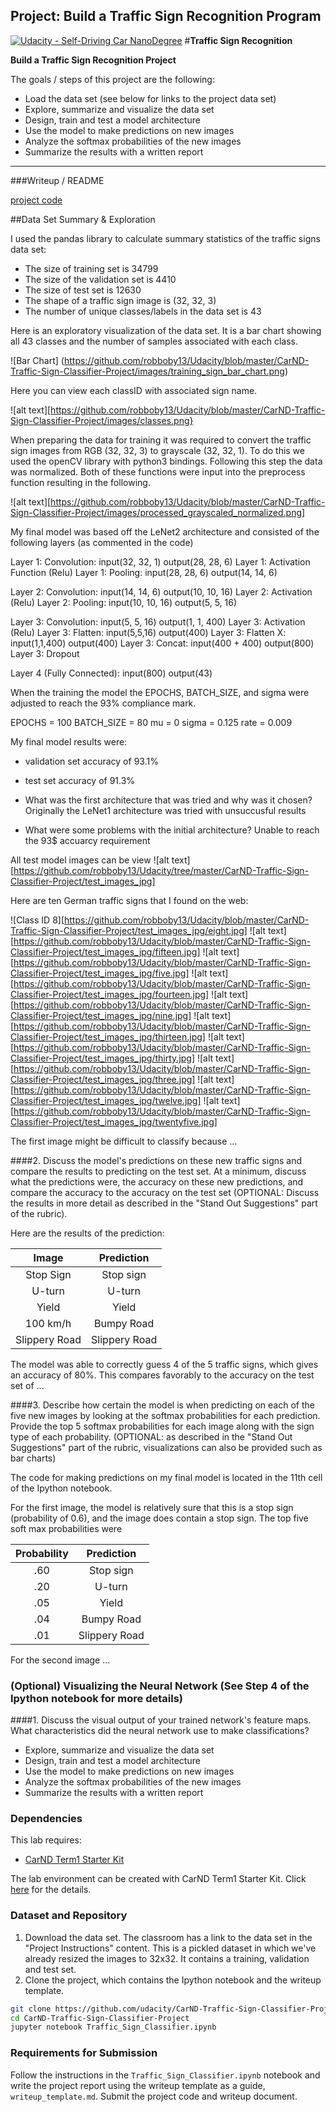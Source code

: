 ## Project: Build a Traffic Sign Recognition Program
[![Udacity - Self-Driving Car NanoDegree](https://s3.amazonaws.com/udacity-sdc/github/shield-carnd.svg)](http://www.udacity.com/drive)
#**Traffic Sign Recognition** 


**Build a Traffic Sign Recognition Project**

The goals / steps of this project are the following:
* Load the data set (see below for links to the project data set)
* Explore, summarize and visualize the data set
* Design, train and test a model architecture
* Use the model to make predictions on new images
* Analyze the softmax probabilities of the new images
* Summarize the results with a written report

---
###Writeup / README
 
[project code](https://github.com/robboby13/Udacity/blob/master/CarND-Traffic-Sign-Classifier-Project/Traffic_Sign_Classifier2.ipynb)

##Data Set Summary & Exploration

I used the pandas library to calculate summary statistics of the traffic
signs data set:

* The size of training set is 34799
* The size of the validation set is 4410
* The size of test set is 12630
* The shape of a traffic sign image is (32, 32, 3)
* The number of unique classes/labels in the data set is 43

Here is an exploratory visualization of the data set. It is a bar chart showing all 43 classes and the number of samples associated with each class.

![Bar Chart] (https://github.com/robboby13/Udacity/blob/master/CarND-Traffic-Sign-Classifier-Project/images/training_sign_bar_chart.png)

Here you can view each classID with associated sign name.

![alt text][https://github.com/robboby13/Udacity/blob/master/CarND-Traffic-Sign-Classifier-Project/images/classes.png}


When preparing the data for training it was required to convert the traffic sign images from RGB (32, 32, 3) to grayscale (32, 32, 1). To do this we used the openCV library with python3 bindings. Following this step the data was normalized. Both of these functions were input into the preprocess function resulting in the following.


![alt text][https://github.com/robboby13/Udacity/blob/master/CarND-Traffic-Sign-Classifier-Project/images/processed_grayscaled_normalized.png]


My final model was based off the LeNet2 architecture and consisted of the following layers (as commented in the code)

Layer 1: Convolution: input(32, 32, 1) output(28, 28, 6)
Layer 1: Activation Function (Relu)
Layer 1: Pooling: input(28, 28, 6) output(14, 14, 6)

Layer 2: Convolution: input(14, 14, 6) output(10, 10, 16)
Layer 2: Activation (Relu)
Layer 2: Pooling: input(10, 10, 16) output(5, 5, 16)

Layer 3: Convolution: input(5, 5, 16) output(1, 1, 400)
Layer 3: Activation (Relu)
Layer 3: Flatten: input(5,5,16) output(400)
Layer 3: Flatten X: input(1,1,400) output(400)
Layer 3: Concat: input(400 + 400) output(800)
Layer 3: Dropout

Layer 4 (Fully Connected): input(800) output(43)


When the training the model the EPOCHS, BATCH_SIZE, and sigma were adjusted to reach the 93% compliance mark.

EPOCHS = 100
BATCH_SIZE = 80
mu = 0
sigma = 0.125
rate = 0.009

My final model results were:
* validation set accuracy of 93.1%
* test set accuracy of 91.3%

* What was the first architecture that was tried and why was it chosen?
Originally the LeNet1 architecture was tried with unsuccusful results

* What were some problems with the initial architecture?
Unable to reach the 93$ accuarcy requirement
 

All test model images can be view ![alt text][https://github.com/robboby13/Udacity/tree/master/CarND-Traffic-Sign-Classifier-Project/test_images_jpg]


Here are ten German traffic signs that I found on the web:

![Class ID 8][https://github.com/robboby13/Udacity/blob/master/CarND-Traffic-Sign-Classifier-Project/test_images_jpg/eight.jpg] ![alt text][https://github.com/robboby13/Udacity/blob/master/CarND-Traffic-Sign-Classifier-Project/test_images_jpg/fifteen.jpg] ![alt text][https://github.com/robboby13/Udacity/blob/master/CarND-Traffic-Sign-Classifier-Project/test_images_jpg/five.jpg] 
![alt text][https://github.com/robboby13/Udacity/blob/master/CarND-Traffic-Sign-Classifier-Project/test_images_jpg/fourteen.jpg] ![alt text][https://github.com/robboby13/Udacity/blob/master/CarND-Traffic-Sign-Classifier-Project/test_images_jpg/nine.jpg]
![alt text][https://github.com/robboby13/Udacity/blob/master/CarND-Traffic-Sign-Classifier-Project/test_images_jpg/thirteen.jpg] ![alt text][https://github.com/robboby13/Udacity/blob/master/CarND-Traffic-Sign-Classifier-Project/test_images_jpg/thirty.jpg] ![alt text][https://github.com/robboby13/Udacity/blob/master/CarND-Traffic-Sign-Classifier-Project/test_images_jpg/three.jpg] 
![alt text][https://github.com/robboby13/Udacity/blob/master/CarND-Traffic-Sign-Classifier-Project/test_images_jpg/twelve.jpg] ![alt text][https://github.com/robboby13/Udacity/blob/master/CarND-Traffic-Sign-Classifier-Project/test_images_jpg/twentyfive.jpg]

The first image might be difficult to classify because ...

####2. Discuss the model's predictions on these new traffic signs and compare the results to predicting on the test set. At a minimum, discuss what the predictions were, the accuracy on these new predictions, and compare the accuracy to the accuracy on the test set (OPTIONAL: Discuss the results in more detail as described in the "Stand Out Suggestions" part of the rubric).

Here are the results of the prediction:

| Image			        |     Prediction	        					| 
|:---------------------:|:---------------------------------------------:| 
| Stop Sign      		| Stop sign   									| 
| U-turn     			| U-turn 										|
| Yield					| Yield											|
| 100 km/h	      		| Bumpy Road					 				|
| Slippery Road			| Slippery Road      							|


The model was able to correctly guess 4 of the 5 traffic signs, which gives an accuracy of 80%. This compares favorably to the accuracy on the test set of ...

####3. Describe how certain the model is when predicting on each of the five new images by looking at the softmax probabilities for each prediction. Provide the top 5 softmax probabilities for each image along with the sign type of each probability. (OPTIONAL: as described in the "Stand Out Suggestions" part of the rubric, visualizations can also be provided such as bar charts)

The code for making predictions on my final model is located in the 11th cell of the Ipython notebook.

For the first image, the model is relatively sure that this is a stop sign (probability of 0.6), and the image does contain a stop sign. The top five soft max probabilities were

| Probability         	|     Prediction	        					| 
|:---------------------:|:---------------------------------------------:| 
| .60         			| Stop sign   									| 
| .20     				| U-turn 										|
| .05					| Yield											|
| .04	      			| Bumpy Road					 				|
| .01				    | Slippery Road      							|


For the second image ... 

### (Optional) Visualizing the Neural Network (See Step 4 of the Ipython notebook for more details)
####1. Discuss the visual output of your trained network's feature maps. What characteristics did the neural network use to make classifications?
* Explore, summarize and visualize the data set
* Design, train and test a model architecture
* Use the model to make predictions on new images
* Analyze the softmax probabilities of the new images
* Summarize the results with a written report

### Dependencies
This lab requires:

* [CarND Term1 Starter Kit](https://github.com/udacity/CarND-Term1-Starter-Kit)

The lab environment can be created with CarND Term1 Starter Kit. Click [here](https://github.com/udacity/CarND-Term1-Starter-Kit/blob/master/README.md) for the details.

### Dataset and Repository

1. Download the data set. The classroom has a link to the data set in the "Project Instructions" content. This is a pickled dataset in which we've already resized the images to 32x32. It contains a training, validation and test set.
2. Clone the project, which contains the Ipython notebook and the writeup template.
```sh
git clone https://github.com/udacity/CarND-Traffic-Sign-Classifier-Project
cd CarND-Traffic-Sign-Classifier-Project
jupyter notebook Traffic_Sign_Classifier.ipynb
```

### Requirements for Submission
Follow the instructions in the `Traffic_Sign_Classifier.ipynb` notebook and write the project report using the writeup template as a guide, `writeup_template.md`. Submit the project code and writeup document.
